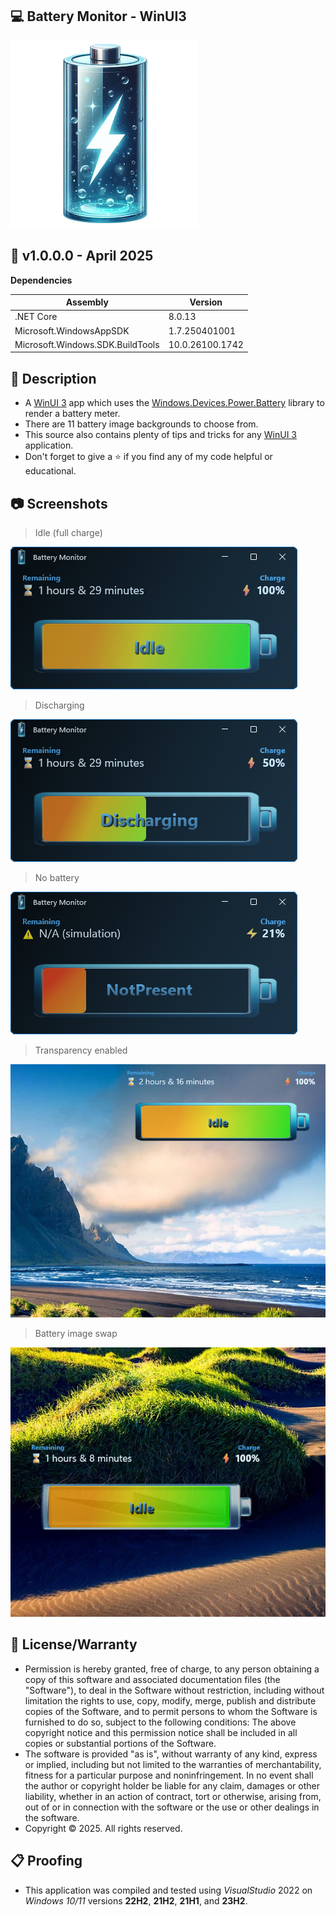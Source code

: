 ## 💻 Battery Monitor - WinUI3

![Icon](Assets/AppIcon.png)

## 📝 v1.0.0.0 - April 2025

**Dependencies**

| Assembly | Version |
| ---- | ---- |
| .NET Core | 8.0.13 |
| Microsoft.WindowsAppSDK | 1.7.250401001 |
| Microsoft.Windows.SDK.BuildTools | 10.0.26100.1742 |

## 📰 Description
- A [WinUI 3](https://learn.microsoft.com/en-us/windows/apps/winui/winui3/) app which uses the [Windows.Devices.Power.Battery](https://learn.microsoft.com/en-us/uwp/api/windows.devices.power.battery?view=winrt-26100) library to render a battery meter.
- There are 11 battery image backgrounds to choose from.
- This source also contains plenty of tips and tricks for any [WinUI 3](https://learn.microsoft.com/en-us/windows/apps/winui/winui3/) application.
- Don't forget to give a ⭐ if you find any of my code helpful or educational.
 
## 📷 Screenshots

> Idle (full charge)

![Idle](Assets/Screenshot1.png)

> Discharging

![Discharging](Assets/Screenshot2.png)

> No battery

![NotPresent](Assets/Screenshot3.png)

> Transparency enabled

![Transparency](Assets/Screenshot4.png)

> Battery image swap

![Background](Assets/Screenshot5.png)

## 🧾 License/Warranty
* Permission is hereby granted, free of charge, to any person obtaining a copy of this software and associated documentation files (the "Software"), to deal in the Software without restriction, including without limitation the rights to use, copy, modify, merge, publish and distribute copies of the Software, and to permit persons to whom the Software is furnished to do so, subject to the following conditions: The above copyright notice and this permission notice shall be included in all copies or substantial portions of the Software.
* The software is provided "as is", without warranty of any kind, express or implied, including but not limited to the warranties of merchantability, fitness for a particular purpose and noninfringement. In no event shall the author or copyright holder be liable for any claim, damages or other liability, whether in an action of contract, tort or otherwise, arising from, out of or in connection with the software or the use or other dealings in the software.
* Copyright © 2025. All rights reserved.

## 📋 Proofing
* This application was compiled and tested using *VisualStudio* 2022 on *Windows 10/11* versions **22H2**, **21H2**, **21H1**, and **23H2**.

